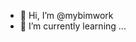 - 👋 Hi, I’m @mybimwork
- 🌱 I’m currently learning ...
<!---
mybimwork/mybimwork is a ✨ special ✨ repository because its `README.md` (this file) appears on your GitHub profile.
You can click the Preview link to take a look at your changes.
--->
